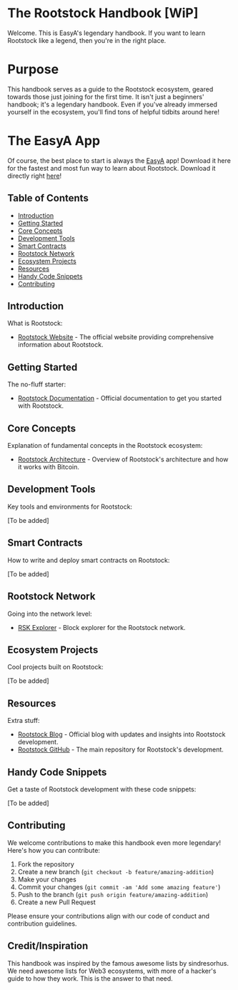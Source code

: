 # The Rootstock Handbook [WiP]

Welcome. This is EasyA's legendary handbook. If you want to learn Rootstock like a legend, then you're in the right place.

# Purpose

This handbook serves as a guide to the Rootstock ecosystem, geared towards those just joining for the first time. It isn't just a beginners' handbook; it's a legendary handbook. Even if you've already immersed yourself in the ecosystem, you'll find tons of helpful tidbits around here!

# The EasyA App

Of course, the best place to start is always the [EasyA](https://www.easya.io) app! Download it here for the fastest and most fun way to learn about Rootstock. Download it directly right [here](https://links.easya.io/links/gotoapp)!

## Table of Contents

- [Introduction](#introduction)
- [Getting Started](#getting-started)
- [Core Concepts](#core-concepts)
- [Development Tools](#development-tools)
- [Smart Contracts](#smart-contracts)
- [Rootstock Network](#rootstock-network)
- [Ecosystem Projects](#ecosystem-projects)
- [Resources](#resources)
- [Handy Code Snippets](#handy-code-snippets)
- [Contributing](#contributing)

## Introduction

What is Rootstock:

- [Rootstock Website](https://rootstock.io) - The official website providing comprehensive information about Rootstock.

## Getting Started

The no-fluff starter:

- [Rootstock Documentation](https://dev.rootstock.io) - Official documentation to get you started with Rootstock.

## Core Concepts

Explanation of fundamental concepts in the Rootstock ecosystem:

- [Rootstock Architecture](https://developers.rsk.co/rsk/architecture/) - Overview of Rootstock's architecture and how it works with Bitcoin.

## Development Tools

Key tools and environments for Rootstock:

[To be added]

## Smart Contracts

How to write and deploy smart contracts on Rootstock:

[To be added]

## Rootstock Network

Going into the network level:

- [RSK Explorer](https://explorer.rsk.co/) - Block explorer for the Rootstock network.

## Ecosystem Projects

Cool projects built on Rootstock:

[To be added]

## Resources

Extra stuff:

- [Rootstock Blog](https://blog.rootstock.io) - Official blog with updates and insights into Rootstock development.
- [Rootstock GitHub](https://github.com/rsksmart) - The main repository for Rootstock's development.

## Handy Code Snippets

Get a taste of Rootstock development with these code snippets:

[To be added]

## Contributing

We welcome contributions to make this handbook even more legendary! Here's how you can contribute:

1. Fork the repository
2. Create a new branch (`git checkout -b feature/amazing-addition`)
3. Make your changes
4. Commit your changes (`git commit -am 'Add some amazing feature'`)
5. Push to the branch (`git push origin feature/amazing-addition`)
6. Create a new Pull Request

Please ensure your contributions align with our code of conduct and contribution guidelines.

## Credit/Inspiration

This handbook was inspired by the famous awesome lists by sindresorhus. We need awesome lists for Web3 ecosystems, with more of a hacker's guide to how they work. This is the answer to that need.
